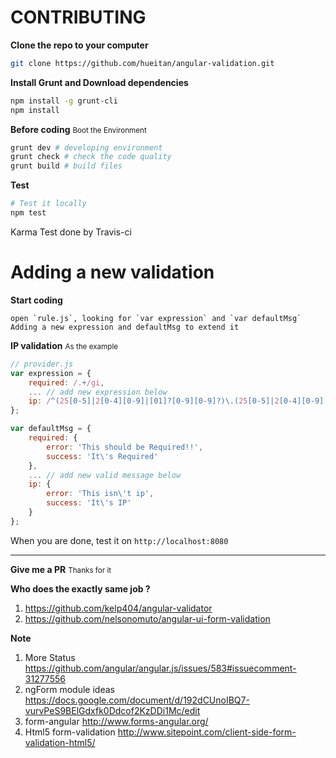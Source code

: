 CONTRIBUTING
=====

**Clone the repo to your computer**
```sh
git clone https://github.com/hueitan/angular-validation.git
```

**Install Grunt and Download dependencies**
```sh
npm install -g grunt-cli
npm install
```

**Before coding** <small>Boot the  Environment</small>
```sh
grunt dev # developing environment
grunt check # check the code quality
grunt build # build files
```

**Test**
```sh
# Test it locally
npm test
```

Karma Test done by Travis-ci

Adding a new validation
=====

**Start coding**
```
open `rule.js`, looking for `var expression` and `var defaultMsg`
Adding a new expression and defaultMsg to extend it
```

**IP validation** <small>As the example</small>
```javascript
// provider.js
var expression = {
    required: /.+/gi,
    ... // add new expression below
    ip: /^(25[0-5]|2[0-4][0-9]|[01]?[0-9][0-9]?)\.(25[0-5]|2[0-4][0-9]|[01]?[0-9][0-9]?)\.(25[0-5]|2[0-4][0-9]|[01]?[0-9][0-9]?)\.(25[0-5]|2[0-4][0-9]|[01]?[0-9][0-9]?)$/
};

var defaultMsg = {
    required: {
        error: 'This should be Required!!',
        success: 'It\'s Required'
    },
    ... // add new valid message below
    ip: {
        error: 'This isn\'t ip',
        success: 'It\'s IP'
    }
};
```

When you are done, test it on `http://localhost:8080`

<hr/>

**Give me a PR** <small> Thanks for it </small>

**Who does the exactly same job ?**

1. https://github.com/kelp404/angular-validator
2. https://github.com/nelsonomuto/angular-ui-form-validation

**Note**

1. More Status 
       https://github.com/angular/angular.js/issues/583#issuecomment-31277556
2. ngForm module ideas 
       https://docs.google.com/document/d/192dCUnoIBQ7-vurvPeS9BElGdxfk0Ddcof2KzDDi1Mc/edit
3. form-angular
       http://www.forms-angular.org/
4. Html5 form-validation
       http://www.sitepoint.com/client-side-form-validation-html5/
